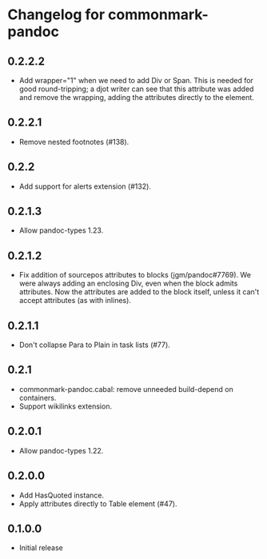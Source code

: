 # Changelog for commonmark-pandoc

## 0.2.2.2

- Add wrapper="1" when we need to add Div or Span. This is needed for
  good round-tripping; a djot writer can see that this attribute
  was added and remove the wrapping, adding the attributes directly
  to the element.

## 0.2.2.1

- Remove nested footnotes (#138).

## 0.2.2

- Add support for alerts extension (#132).

## 0.2.1.3

- Allow pandoc-types 1.23.

## 0.2.1.2

- Fix addition of sourcepos attributes to blocks (jgm/pandoc#7769).
  We were always adding an enclosing Div, even when the block
  admits attributes. Now the attributes are added to the block
  itself, unless it can't accept attributes (as with inlines).

## 0.2.1.1

- Don't collapse Para to Plain in task lists (#77).

## 0.2.1

- commonmark-pandoc.cabal: remove unneeded build-depend on containers.
- Support wikilinks extension.

## 0.2.0.1

- Allow pandoc-types 1.22.

## 0.2.0.0

- Add HasQuoted instance.
- Apply attributes directly to Table element (#47).

## 0.1.0.0

- Initial release
